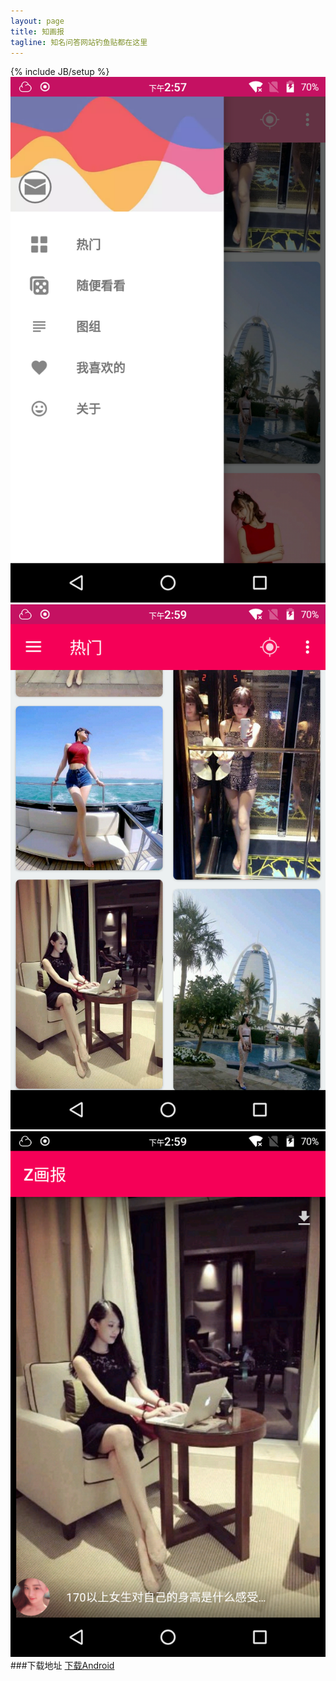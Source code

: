 ```yaml
---
layout: page
title: 知画报
tagline: 知名问答网站钓鱼贴都在这里
---
```

{% include JB/setup %}
![zhihu1](https://raw.githubusercontent.com/wiselyG/zhihu_pics/gh-pages/screenshot/screenshot.png)
![zhihu2](https://raw.githubusercontent.com/wiselyG/zhihu_pics/gh-pages/screenshot/screenshot1.png)
![zhihu3](https://raw.githubusercontent.com/wiselyG/zhihu_pics/gh-pages/screenshot/screenshot2.png)
###下载地址
[下载Android](https://raw.githubusercontent.com/wiselyG/zhihu_pics/gh-pages/app/zhihu-release.apk)

